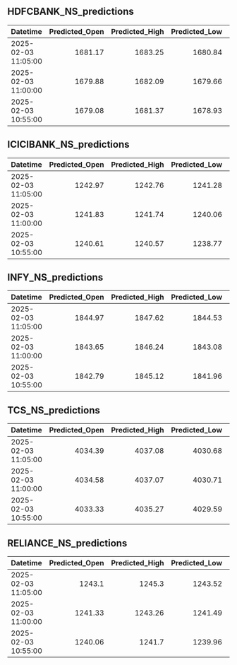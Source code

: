 ## HDFCBANK_NS_predictions
| Datetime            |   Predicted_Open |   Predicted_High |   Predicted_Low |   Predicted_Close |   Predicted_Volume |
|:--------------------|-----------------:|-----------------:|----------------:|------------------:|-------------------:|
| 2025-02-03 11:05:00 |          1681.17 |          1683.25 |         1680.84 |           1682.5  |            70554.5 |
| 2025-02-03 11:00:00 |          1679.88 |          1682.09 |         1679.66 |           1681.39 |            69676.7 |
| 2025-02-03 10:55:00 |          1679.08 |          1681.37 |         1678.93 |           1680.7  |            69366.6 |

## ICICIBANK_NS_predictions
| Datetime            |   Predicted_Open |   Predicted_High |   Predicted_Low |   Predicted_Close |   Predicted_Volume |
|:--------------------|-----------------:|-----------------:|----------------:|------------------:|-------------------:|
| 2025-02-03 11:05:00 |          1242.97 |          1242.76 |         1241.28 |           1241.84 |            71226.4 |
| 2025-02-03 11:00:00 |          1241.83 |          1241.74 |         1240.06 |           1240.63 |            70774.2 |
| 2025-02-03 10:55:00 |          1240.61 |          1240.57 |         1238.77 |           1239.35 |            69350.6 |

## INFY_NS_predictions
| Datetime            |   Predicted_Open |   Predicted_High |   Predicted_Low |   Predicted_Close |   Predicted_Volume |
|:--------------------|-----------------:|-----------------:|----------------:|------------------:|-------------------:|
| 2025-02-03 11:05:00 |          1844.97 |          1847.62 |         1844.53 |           1845.96 |            31975.5 |
| 2025-02-03 11:00:00 |          1843.65 |          1846.24 |         1843.08 |           1844.65 |            31291.9 |
| 2025-02-03 10:55:00 |          1842.79 |          1845.12 |         1841.96 |           1843.69 |            31622.5 |

## TCS_NS_predictions
| Datetime            |   Predicted_Open |   Predicted_High |   Predicted_Low |   Predicted_Close |   Predicted_Volume |
|:--------------------|-----------------:|-----------------:|----------------:|------------------:|-------------------:|
| 2025-02-03 11:05:00 |          4034.39 |          4037.08 |         4030.68 |           4036.21 |            25267.4 |
| 2025-02-03 11:00:00 |          4034.58 |          4037.07 |         4030.71 |           4036.2  |            24640.5 |
| 2025-02-03 10:55:00 |          4033.33 |          4035.27 |         4029.59 |           4034.32 |            23253.7 |

## RELIANCE_NS_predictions
| Datetime            |   Predicted_Open |   Predicted_High |   Predicted_Low |   Predicted_Close |   Predicted_Volume |
|:--------------------|-----------------:|-----------------:|----------------:|------------------:|-------------------:|
| 2025-02-03 11:05:00 |          1243.1  |          1245.3  |         1243.52 |           1244.22 |            93745.3 |
| 2025-02-03 11:00:00 |          1241.33 |          1243.26 |         1241.49 |           1242.28 |            91885   |
| 2025-02-03 10:55:00 |          1240.06 |          1241.7  |         1239.96 |           1240.87 |            91633.1 |

